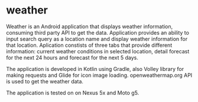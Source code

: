 # weather

Weather is an Android application that displays weather information, consuming third party API to get the data. Application provides an ability to input search query as a location name and display weather information for that location. Aplication constists of three tabs that provide different information: current weather conditions in selected location, detail forecast for the next 24 hours and forecast for the next 5 days.

The application is developed in Kotlin using Gradle, also Volley library for making requests and Glide for icon image loading. openweathermap.org API is used to get the weather data.

The application is tested on on Nexus 5x and Moto g5.
